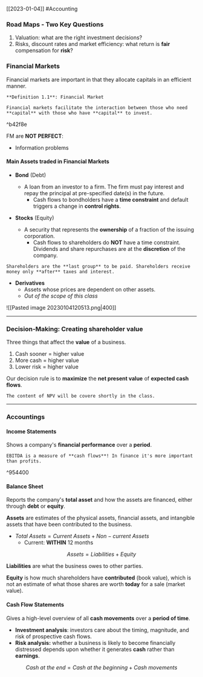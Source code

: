 [[2023-01-04]] #Accounting

### Road Maps - Two Key Questions
1. Valuation: what are the right investment decisions?
2. Risks, discount rates and market efficiency: what return is **fair** compensation for **risk**?


### Financial Markets
Financial markets are important in that they allocate capitals in an efficient manner.

```ad-important
**Definition 1.1**: Financial Market

Financial markets facilitate the interaction between those who need **capital** with those who have **capital** to invest.
```
^b42f8e

FM are **NOT PERFECT**:
- Information problems

#### Main Assets traded in Financial Markets
- **Bond** (Debt)
	- A loan from an investor to a firm. The firm must pay interest and repay the principal at pre-specified date(s) in the future.
		- Cash flows to bondholders have a **time constraint** and default triggers a change in **control rights**.

- **Stocks** (Equity)
	- A security that represents the **ownership** of a fraction of the issuing corporation.
		- Cash flows to shareholders do **NOT** have a time constraint. Dividends and share repurchases are at the **discretion** of the company.

```ad-note
Shareholders are the **last group** to be paid. Shareholders receive money only **after** taxes and interest.
```

- **Derivatives**
	- Assets whose prices are dependent on other assets.
	- *Out of the scope of this class*

![[Pasted image 20230104120513.png|400]]


---

### Decision-Making: Creating shareholder value

Three things that affect the **value** of a business.
1. Cash sooner = higher value
2. More cash = higher value
3. Lower risk = higher value

Our decision rule is to **maximize** the **net present value** of **expected cash flows**.

```ad-hint
The content of NPV will be covere shortly in the class.
```

---

### Accountings
#### Income Statements
Shows a company's **financial performance** over a **period**.

```ad-important
EBITDA is a measure of **cash flows**! In finance it's more important than profits.
```

^954400

#### Balance Sheet
Reports the company's **total asset** and how the assets are financed, either through **debt** or **equity**.

**Assets** are estimates of the physical assets, financial assets, and intangible assets that have been contributed to the business.
- $Total\ Assets = Current\ Assets + Non-current\ Assets$
	- Current: **WITHIN** 12 months	

$$Assets = Liabilities + Equity$$

**Liabilities** are what the business owes to other parties.

**Equity** is how much shareholders have **contributed** (book value), which is not an estimate of what those shares are worth **today** for a sale (market value).

#### Cash Flow Statements
Gives a high-level overview of all **cash movements** over a **period of time**.
- **Investment analysis**: investors care about the timing, magnitude, and risk of prospective cash flows.
- **Risk analysis:** whether a business is likely to become financially distressed depends upon whether it generates **cash** rather than **earnings**.

$$Cash\ at\ the\ end = Cash\ at\ the\ beginning + Cash\ movements$$


